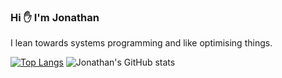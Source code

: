 ### Hi ✋ I'm Jonathan

I lean towards systems programming and like optimising things.

[![Top Langs](https://github-readme-stats.vercel.app/api/top-langs/?username=JonathanWoollett-Light&layout=compact&langs_count=14&exclude_repo=CSC327-A2&theme=transparent&hide_title=true&hide=html,css,scss,ejs,jupyter%20notebook)](https://github.com/JonathanWoollett-Light/github-readme-stats)
![Jonathan's GitHub stats](https://github-readme-stats.vercel.app/api?username=JonathanWoollett-Light&hide_rank=true&theme=transparent&show_icons=true&hide_title=true)
